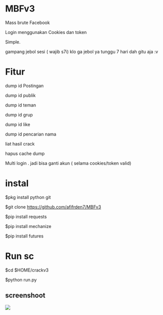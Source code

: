 # MBFv3
Mass brute Facebook 

Login menggunakan Cookies dan token 

Simple.

gampang jebol sesi ( wajib s7i) 
klo ga jebol ya tunggu 7 hari 
dah gitu aja :v 

# Fitur 
dump id Postingan

dump id publik

dump id teman

dump id grup

dump id like

dump id pencarian nama

liat hasil crack

hapus cache dump

Multi login . jadi bisa ganti akun ( selama cookies/token valid) 

# instal
$pkg install python git

$git clone https://github.com/afifrden7/MBFv3

$pip install requests

$pip install mechanize

$pip install futures

# Run sc
$cd $HOME/crackv3

$python run.py

## screenshoot
<img src="https://github.com/afifrden7/MBFv3/blob/main/Screenshot_2021-02-11-13-14-43-39.png" />
